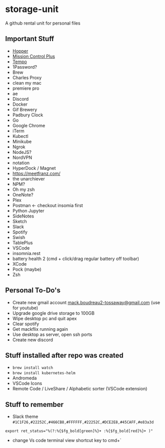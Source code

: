 # storage-unit
A github rental unit for personal files

## Important Stuff
- [Hopper](https://www.hopperapp.com)
- [Mission Control Plus](https://fadel.io/MissionControlPlus)
- [Tempo](https://www.yourtempo.co/)
- 1Password?
- Brew 
- Charles Proxy
- clean my mac
- premiere pro
- ae
- Discord
- Docker
- Gif Brewery 
- Padbury Clock
- Go
- Google Chrome
- iTerm
- Kubectl
- Minikube
- Ngrok
- NodeJS?
- NordVPN
- notation
- HyperDock / Magnet
- https://meetfranz.com/
- the unarchiever
- NPM?
- Oh my zsh
- OneNote?
- Plex
- Postman <- checkout insomia first
- Python Jupyter 
- SideNotes
- Sketch
- Slack
- Spotify
- Swish
- TablePlus
- VSCode
- insomnia.rest
- battery health 2 (cmd + click/drag regular battery off toolbar)
- XCode
- Pock (maybe)
- Zsh


## Personal To-Do's
- Create new gmail account mack.boudreau2-tossaway@gmail.com (use for youtube)
- Upgrade google drive storage to 100GB
- Wipe desktop pc and quit apex
- Clear spotify
- Get mackflix running again
- Use desktop as server, open ssh ports
- Create new discord

## Stuff installed after repo was created
- `brew install watch`
- `brew install kubernetes-helm`
- Andromeda
- VSCode Icons
- Remote Code / LiveShare / Alphabetic sorter (VSCode extension)

## Stuff to remember 
- Slack theme `#1C1F26,#22252C,#466CB8,#FFFFFF,#22252C,#DCE2E8,#45CAFF,#e83a3d`

 `export ret_status="%(?:%{$fg_bold[green]%}➤ :%{$fg_bold[red]%}➤ )"`

 - change Vs code terminal view shortcut key to cmd+`